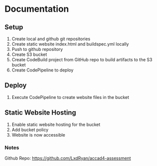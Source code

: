 # Documentation

## Setup
1. Create local and github git repositories
2. Create static website index.html and buildspec.yml locally
3. Push to github repository
4. Create S3 bucket
5. Create CodeBuild project from GitHub repo to build artifacts to the S3 bucket
6. Create CodePipeline to deploy

## Deploy
1. Execute CodePipeline to create website files in the bucket

## Static Website Hosting
1. Enable static website hosting for the bucket
2. Add bucket policy
3. Website is now accessible

### Notes
Github Repo: https://github.com/LxdRyan/accad4-assessment